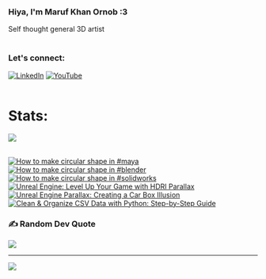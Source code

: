   ### Hiya, I'm Maruf Khan Ornob :3
  Self thought general 3D artist<br><br>

### Let's connect:
[![LinkedIn](https://img.shields.io/badge/LinkedIn-%230077B5.svg?logo=linkedin&logoColor=white)](https://linkedin.com/in/ornobmk) [![YouTube](https://img.shields.io/badge/YouTube-%23FF0000.svg?logo=YouTube&logoColor=white)](https://youtube.com/@buggybug1) <br><br>

<!--- # Daily Tools:
![Blender](https://img.shields.io/badge/blender-%23F5792A.svg?style=for-the-badge&logo=blender&logoColor=white) 
![Python](https://img.shields.io/badge/python-3670A0?style=for-the-badge&logo=python&logoColor=ffdd54)
![Unreal Engine](https://img.shields.io/badge/unrealengine-%23313131.svg?style=for-the-badge&logo=unrealengine&logoColor=white)
![C++](https://img.shields.io/badge/c++-%2300599C.svg?style=for-the-badge&logo=c%2B%2B&logoColor=white)
![Figma](https://img.shields.io/badge/figma-%23F24E1E.svg?style=for-the-badge&logo=figma&logoColor=white)
![Canva](https://img.shields.io/badge/Canva-%2300C4CC.svg?style=for-the-badge&logo=Canva&logoColor=white) 
![Adobe Photoshop](https://img.shields.io/badge/adobe%20photoshop-%2331A8FF.svg?style=for-the-badge&logo=adobe%20photoshop&logoColor=white)
![Adobe Premiere Pro](https://img.shields.io/badge/Adobe%20Premiere%20Pro-9999FF.svg?style=for-the-badge&logo=Adobe%20Premiere%20Pro&logoColor=white) -->

# Stats:
![](https://github-readme-stats.vercel.app/api/top-langs/?username=marufx86&theme=calm_pink&hide_border=true&include_all_commits=false&count_private=false&layout=compact)<br><br>

<!-- BEGIN YOUTUBE-CARDS -->
[![How to make circular shape in #maya](https://ytcards.demolab.com/?id=XVyNEdkslR4&title=How+to+make+circular+shape+in+%23maya&lang=en&timestamp=1720690825&background_color=%230d1117&title_color=%23ffffff&stats_color=%23dedede&max_title_lines=1&width=250&border_radius=5 "How to make circular shape in #maya")](https://www.youtube.com/watch?v=XVyNEdkslR4)
[![How to make circular shape in #blender](https://ytcards.demolab.com/?id=5Zd8eUJlcZY&title=How+to+make+circular+shape+in+%23blender&lang=en&timestamp=1720012779&background_color=%230d1117&title_color=%23ffffff&stats_color=%23dedede&max_title_lines=1&width=250&border_radius=5 "How to make circular shape in #blender")](https://www.youtube.com/watch?v=5Zd8eUJlcZY)
[![How to make circular shape in #solidworks](https://ytcards.demolab.com/?id=tkX_u4R8ZPw&title=How+to+make+circular+shape+in+%23solidworks&lang=en&timestamp=1719761229&background_color=%230d1117&title_color=%23ffffff&stats_color=%23dedede&max_title_lines=1&width=250&border_radius=5 "How to make circular shape in #solidworks")](https://www.youtube.com/watch?v=tkX_u4R8ZPw)
[![Unreal Engine: Level Up Your Game with HDRI Parallax](https://ytcards.demolab.com/?id=bNRaz7iEyuI&title=Unreal+Engine%3A+Level+Up+Your+Game+with+HDRI+Parallax&lang=en&timestamp=1717351142&background_color=%230d1117&title_color=%23ffffff&stats_color=%23dedede&max_title_lines=1&width=250&border_radius=5 "Unreal Engine: Level Up Your Game with HDRI Parallax")](https://www.youtube.com/watch?v=bNRaz7iEyuI)
[![Unreal Engine Parallax: Creating a Car Box Illusion](https://ytcards.demolab.com/?id=GkpsxVe4tiE&title=Unreal+Engine+Parallax%3A+Creating+a+Car+Box+Illusion&lang=en&timestamp=1717190786&background_color=%230d1117&title_color=%23ffffff&stats_color=%23dedede&max_title_lines=1&width=250&border_radius=5 "Unreal Engine Parallax: Creating a Car Box Illusion")](https://www.youtube.com/watch?v=GkpsxVe4tiE)
[![Clean & Organize CSV Data with Python: Step-by-Step Guide](https://ytcards.demolab.com/?id=0wUKTya5QVI&title=Clean+%26+Organize+CSV+Data+with+Python%3A+Step-by-Step+Guide&lang=en&timestamp=1717011542&background_color=%230d1117&title_color=%23ffffff&stats_color=%23dedede&max_title_lines=1&width=250&border_radius=5 "Clean & Organize CSV Data with Python: Step-by-Step Guide")](https://www.youtube.com/watch?v=0wUKTya5QVI)
<!-- END YOUTUBE-CARDS -->

### ✍️ Random Dev Quote
![](https://quotes-github-readme.vercel.app/api?type=horizontal&theme=tokyonight)

---
[![](https://visitcount.itsvg.in/api?id=marufx86&icon=1&color=0)](https://visitcount.itsvg.in)

<!-- Proudly created with GPRM ( https://gprm.itsvg.in ) -->

